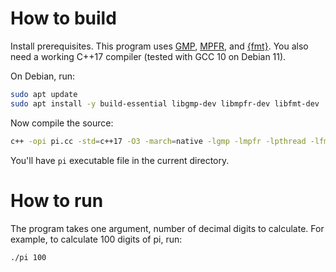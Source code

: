 # How to build

Install prerequisites.
This program uses [GMP](https://gmplib.org/), [MPFR](https://www.mpfr.org/), and [{fmt}](https://github.com/fmtlib/fmt).
You also need a working C++17 compiler (tested with GCC 10 on Debian 11).

On Debian, run:

```bash
sudo apt update
sudo apt install -y build-essential libgmp-dev libmpfr-dev libfmt-dev
```

Now compile the source:
```bash
c++ -opi pi.cc -std=c++17 -O3 -march=native -lgmp -lmpfr -lpthread -lfmt
```

You'll have `pi` executable file in the current directory.

# How to run

The program takes one argument, number of decimal digits to calculate. For example, to calculate 100 digits of pi, run:

```bash
./pi 100
```
